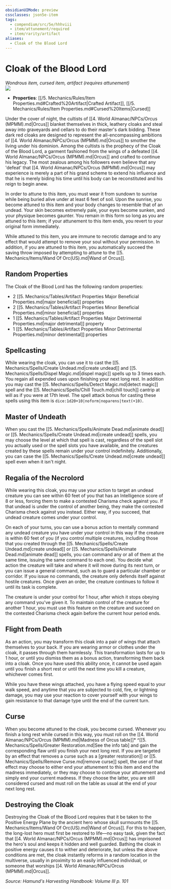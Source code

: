 ```yaml
---
obsidianUIMode: preview
cssclasses: json5e-item
tags:
  - compendium/src/5e/hhhviii
  - item/attunement/required
  - item/rarity/artifact
aliases:
  - Cloak of the Blood Lord
---
```

# Cloak of the Blood Lord
*Wondrous item, cursed item, artifact (requires attunement)*  
![](https://raw.githubusercontent.com/TheGiddyLimit/homebrew/master/_img/HHH/HHHVIII/CloakoftheBloodLord.webp#right)  

- **Properties**: [[/5. Mechanics/Rules/Item Properties.md#Crafted%20Artifact\|Crafted Artifact]], [[/5. Mechanics/Rules/Item Properties.md#Cursed%20Items\|Cursed]]

Under the cover of night, the cultists of [[4. World Almanac/NPCs/Orcus (MPMM).md\|Orcus]] blanket themselves in thick, leathery cloaks and steal away into graveyards and cellars to do their master's dark bidding. These dark red cloaks are designed to represent the all-encompassing ambitions of [[4. World Almanac/NPCs/Orcus (MPMM).md\|Orcus]] to smother the living under his dominion. Among the cultists is the prophecy of the Cloak of the Blood Lord, a garment fashioned from the wings of a defeated [[4. World Almanac/NPCs/Orcus (MPMM).md\|Orcus]] and crafted to continue his legacy. The most zealous among his followers even believe that any 'defeat' that [[4. World Almanac/NPCs/Orcus (MPMM).md\|Orcus]] may experience is merely a part of his grand scheme to extend his influence and that he is merely biding his time until his body can be reconstituted and his reign to begin anew.

In order to attune to this item, you must wear it from sundown to sunrise while being buried alive under at least 6 feet of soil. Upon the sunrise, you become attuned to this item and your body changes to resemble that of an undead. Your skin becomes extremely pale, your eyes become sunken, and your physique becomes gaunter. You remain in this form so long as you are attuned to this item; if your attunement to this item ends, you revert to your original form immediately.

While attuned to this item, you are immune to necrotic damage and to any effect that would attempt to remove your soul without your permission. In addition, if you are attuned to this item, you automatically succeed the saving throw imposed by attempting to attune to the [[5. Mechanics/Items/Wand Of Orc(US).md\|Wand of Orcus]].

## Random Properties

The Cloak of the Blood Lord has the following random properties:

- 2 [[5. Mechanics/Tables/Artifact Properties Major Beneficial Properties.md\|major beneficial]] properties  
- 2 [[5. Mechanics/Tables/Artifact Properties Minor Beneficial Properties.md\|minor beneficial]] properties  
- 1 [[5. Mechanics/Tables/Artifact Properties Major Detrimental Properties.md\|major detrimental]] property  
- 1 [[5. Mechanics/Tables/Artifact Properties Minor Detrimental Properties.md\|minor detrimental]] properties  

## Spellcasting

While wearing the cloak, you can use it to cast the [[5. Mechanics/Spells/Create Undead.md\|create undead]] and [[5. Mechanics/Spells/Dispel Magic.md\|dispel magic]] spells up to 3 times each. You regain all expended uses upon finishing your next long rest. In addition you may cast the [[5. Mechanics/Spells/Detect Magic.md\|detect magic]] spell and the [[5. Mechanics/Spells/Chill Touch.md\|chill touch]] cantrip at will as if you were at 17th level. The spell attack bonus for casting these spells using this item is `dice:1d20+10|noform|noparens|text(+10)`.

## Master of Undeath

When you cast the [[5. Mechanics/Spells/Animate Dead.md\|animate dead]] or [[5. Mechanics/Spells/Create Undead.md\|create undead]] spells, you may choose the level at which that spell is cast, regardless of the spell slot you actually used or the spell slots you have available, and the creatures created by these spells remain under your control indefinitely. Additionally, you can case the [[5. Mechanics/Spells/Create Undead.md\|create undead]] spell even when it isn't night.

## Regalia of the Necrolord

While wearing this cloak, you may use your action to target an undead creature you can see within 60 feet of you that has an Intelligence score of 8 or less, forcing them to make a contested Charisma check against you. If that undead is under the control of another being, they make the contested Charisma check against you instead. Either way, if you succeed, that undead creature comes under your control.

On each of your turns, you can use a bonus action to mentally command any undead creature you have under your control in this way if the creature is within 60 feet of you (if you control multiple creatures, including those that you created through the [[5. Mechanics/Spells/Create Undead.md\|create undead]] or [[5. Mechanics/Spells/Animate Dead.md\|animate dead]] spells, you can command any or all of them at the same time, issuing the same command to each one). You decide what action the creature will take and where it will move during its next turn, or you can issue a general command, such as to guard a particular chamber or corridor. If you issue no commands, the creature only defends itself against hostile creatures. Once given an order, the creature continues to follow it until its task is complete.

The creature is under your control for 1 hour, after which it stops obeying any command you've given it. To maintain control of the creature for another 1 hour, you must use this feature on the creature and succeed on the contested Charisma check again before the current hour period ends.

## Flight from Death

As an action, you may transform this cloak into a pair of wings that attach themselves to your back. If you are wearing armor or clothes under the cloak, it passes through them harmlessly. This transformation lasts for up to 1 hour, or until you dismiss them as a bonus action, transforming them back into a cloak. Once you have used this ability once, it cannot be used again until you finish a short rest or until the next time you kill a creature, whichever comes first.

While you have these wings attached, you have a flying speed equal to your walk speed, and anytime that you are subjected to cold, fire, or lightning damage, you may use your reaction to cover yourself with your wings to gain resistance to that damage type until the end of the current turn.

## Curse

When you become attuned to the cloak, you become cursed. Whenever you finish a long rest while cursed in this way, you must roll on the [[4. World Almanac/NPCs/Orcus (MPMM).md\|Madness of Orcus table]]* ^[[5. Mechanics/Spells/Greater Restoration.md\|See the info tab] and gain the corresponding flaw until you finish your next long rest. If you are targeted by an effect that removes a curse such as a [greater restoration]] or [[5. Mechanics/Spells/Remove Curse.md\|remove curse]] spell, the user of that effect may choose to either end your attunement to this item and end the madness immediately, or they may choose to continue your attunement and simply end your current madness. If they choose the latter, you are still considered cursed and must roll on the table as usual at the end of your next long rest.

## Destroying the Cloak

Destroying the Cloak of the Blood Lord requires that it be taken to the Positive Energy Plane by the ancient hero whose skull surmounts the [[5. Mechanics/Items/Wand Of Orc(US).md\|Wand of Orcus]]. For this to happen, the long-lost hero must first be restored to life—no easy task, given the fact that [[4. World Almanac/NPCs/Orcus (MPMM).md\|Orcus]] has imprisoned the hero's soul and keeps it hidden and well guarded. Bathing the cloak in positive energy causes it to wither and deteriorate, but unless the above conditions are met, the cloak instantly reforms in a random location in the multiverse, usually in proximity to an easily influenced individual, or someone that worships [[4. World Almanac/NPCs/Orcus (MPMM).md\|Orcus]].

*Source: Hamund's Harvesting Handbook: Volume III p. 101*
